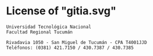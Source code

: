 License of "gitia.svg"
======================

    Universidad Tecnológica Nacional
    Facultad Regional Tucumán
    
    Rivadavia 1050 - San Miguel de Tucumán - CPA T4001JJD
    Teléfonos: (0381) 421.7150 / 430.7387 / 430.7385

